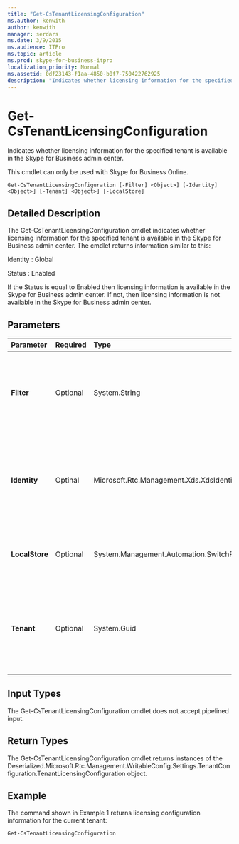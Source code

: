 ```yaml
---
title: "Get-CsTenantLicensingConfiguration"
ms.author: kenwith
author: kenwith
manager: serdars
ms.date: 3/9/2015
ms.audience: ITPro
ms.topic: article
ms.prod: skype-for-business-itpro
localization_priority: Normal
ms.assetid: 0df23143-f1aa-4850-b0f7-750422762925
description: "Indicates whether licensing information for the specified tenant is available in the Skype for Business admin center."
---
```


# Get-CsTenantLicensingConfiguration
 
Indicates whether licensing information for the specified tenant is available in the Skype for Business admin center.
  
This cmdlet can only be used with Skype for Business Online.
  
```
Get-CsTenantLicensingConfiguration [-Filter] <Object>] [-Identity] <Object>] [-Tenant] <Object>] [-LocalStore]

```

## Detailed Description

The Get-CsTenantLicensingConfiguration cmdlet indicates whether licensing information for the specified tenant is available in the Skype for Business admin center. The cmdlet returns information similar to this:
  
Identity : Global
  
Status : Enabled
  
If the Status is equal to Enabled then licensing information is available in the Skype for Business admin center. If not, then licensing information is not available in the Skype for Business admin center.
  
## Parameters

|**Parameter**|**Required**|**Type**|**Description**|
|:-----|:-----|:-----|:-----|
|**Filter** <br/> |Optional  <br/> |System.String  <br/> |Enables you to use wildcard characters in order to return a collection of tenant licensing configuration settings. Because each tenant is limited to a single, global collection of licensing configuration settings there is no need to use the Filter parameter.  <br/> |
|**Identity** <br/> |Optinal  <br/> |Microsoft.Rtc.Management.Xds.XdsIdentity  <br/> |Specifies the collection of tenant licensing configuration settings to be returned. Because each tenant is limited to a single, global collection of licensing settings there is no need include this parameter when calling the Get-CsTenantLicensingConfiguration cmdlet.  <br/> |
|**LocalStore** <br/> |Optional  <br/> |System.Management.Automation.SwitchParameter  <br/> |Retrieves the tenant licensing configuration data from the local replica of the Central Management store, rather than the Central Management store itself.  <br/> |
|**Tenant** <br/> |Optional  <br/> |System.Guid  <br/> |Globally unique identifier (GUID) of the tenant account whose licensing settings are being returned. For example:  <br/> -Tenant "38aad667-af54-4397-aaa7-e94c79ec2308"  <br/> You can return the tenant ID for each of your tenants by running this command:  <br/> Get-CsTenant | Select-Object DisplayName, TenantID  <br/> |
   
## Input Types

The Get-CsTenantLicensingConfiguration cmdlet does not accept pipelined input.
  
## Return Types

The Get-CsTenantLicensingConfiguration cmdlet returns instances of the Deserialized.Microsoft.Rtc.Management.WritableConfig.Settings.TenantConfiguration.TenantLicensingConfiguration object.
  
## Example

The command shown in Example 1 returns licensing configuration information for the current tenant:
  
```
Get-CsTenantLicensingConfiguration
```


